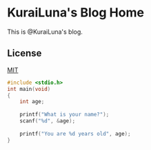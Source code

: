 # KuraiLuna's Blog Home

This is @KuraiLuna's blog.

## License

[MIT](http://opensource.org/licenses/MIT)

``` c 
#include <stdio.h>
int main(void)
{
	int age;
	
	printf("What is your name?");
	scanf("%d", &age);
	
	printf("You are %d years old", age);
}



```
